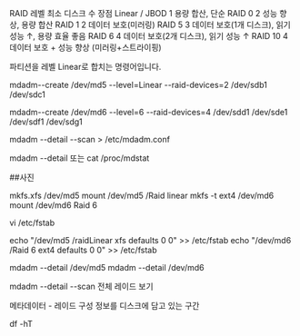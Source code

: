 RAID 레벨	     최소 디스크 수  	장점
Linear / JBOD   	1	            용량 합산, 단순
RAID 0	          2	            성능 향상, 용량 합산
RAID 1          	2	           데이터 보호(미러링)
RAID 5           	3	           데이터 보호(1개 디스크), 읽기 성능 ↑, 용량 효율 좋음
RAID 6            4	     데이터 보호(2개 디스크), 읽기 성능 ↑
RAID 10          	4	           데이터 보호 + 성능 향상 (미러링+스트라이핑)











파티션을 레벨 Linear로 합치는 명령어입니다.

mdadm--create /dev/md5 --level=Linear --raid-devices=2 /dev/sdb1 /dev/sdc1


mdadm--create /dev/md6 --level=6 --raid-devices=4 /dev/sdd1 /dev/sde1 /dev/sdf1 /dev/sdg1

mdadm --detail --scan > /etc/mdadm.conf

mdadm --detail 또는 cat /proc/mdstat

##사진

mkfs.xfs /dev/md5 
mount /dev/md5 /Raid linear
mkfs -t ext4 /dev/md6
mount /dev/md6 Raid 6

vi /etc/fstab

echo "/dev/md5 /raidLinear xfs defaults 0 0" >> /etc/fstab
echo "/dev/md6 /Raid 6 ext4 defaults 0 0" >> /etc/fstab








mdadm --detail /dev/md5
mdadm --detail /dev/md6

mdadm --detail --scan
전체 레이드 보기








메타데이터 - 레이드 구성 정보를 디스크에 담고 있는 구간





df -hT
